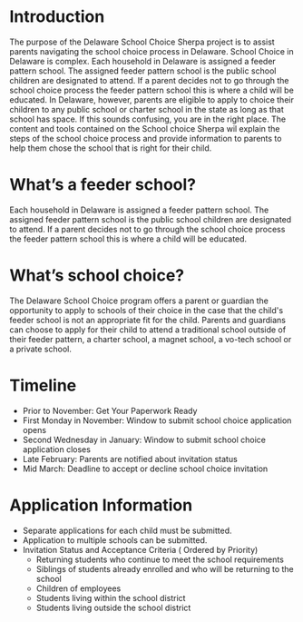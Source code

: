 # Introduction

The purpose of the Delaware School Choice Sherpa project is to assist parents navigating the school choice process in Delaware. School Choice in Delaware is complex. Each household in Delaware is assigned a feeder pattern school. The assigned feeder pattern school is the public school children are designated to attend. If a parent decides not to go through the school choice process the feeder pattern school  this is where a child will be educated. In Delaware, however, parents are eligible to apply to choice their children to any public school or charter school in the state as long as that school has space. If this sounds confusing, you are in the right place. The content and tools contained on the School choice Sherpa wil explain the steps of the school choice process and provide information to parents to help them chose the school that is right for their child. 
  
# What’s a feeder school?

Each household in Delaware is assigned a feeder pattern school. The assigned feeder pattern school is the public school children are designated to attend. If a parent decides not to go through the school choice process the feeder pattern school  this is where a child will be educated.

# What’s school choice?

The Delaware School Choice program offers a parent or guardian the opportunity to apply to schools of their choice in the case that the child's feeder school is not an appropriate fit for the child. Parents and guardians can choose to apply for their child to attend a traditional school outside of their feeder pattern, a charter school, a magnet school, a vo-tech school or a private school.

# Timeline

* Prior to November: Get Your Paperwork Ready
* First Monday in November: Window to submit school choice application opens
* Second Wednesday in January: Window to submit school choice application closes
* Late February: Parents are notified about invitation status
* Mid March: Deadline to accept or decline school choice invitation

# Application Information

* Separate applications for each child must be submitted. 
* Application to multiple schools can be submitted.
* Invitation Status and Acceptance Criteria ( Ordered by Priority)
  * Returning students who continue to meet the school requirements
  * Siblings of students already enrolled and who will be returning to the school
  * Children of employees
  * Students living within the school district
  * Students living outside the school district
